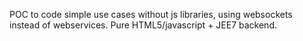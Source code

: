 POC to code simple use cases without js libraries, using websockets instead of webservices. Pure HTML5/javascript + JEE7 backend. 
